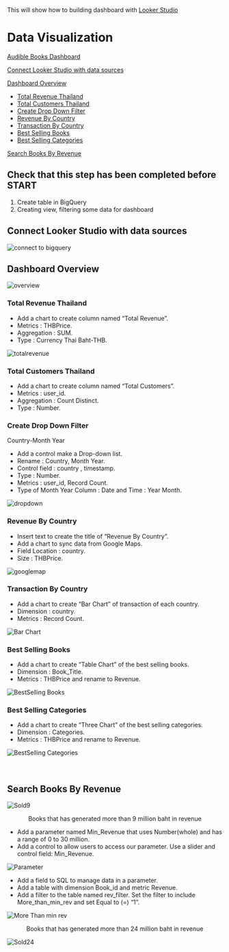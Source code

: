 This will show how to building dashboard with [Looker Studio](https://lookerstudio.google.com/navigation/reporting)


Data Visualization
============
[Audible Books Dashboard](https://lookerstudio.google.com/s/pvyQ71p2cSg)

[Connect Looker Studio with data sources](looker-studio.md#connect-looker-studio-with-data-sources)

[Dashboard Overview](looker-studio.md#Dashboard-Overview)

- [Total Revenue Thailand](looker-studio.md#Total-Revenue-Thailand)
- [Total Customers Thailand](looker-studio.md#Total-Customers-Thailand)
- [Create Drop Down Filter](looker-studio.md#-Create-Drop-Down-Filter)
- [Revenue By Country](looker-studio.md#Revenue-By-Country)
- [Transaction By Country](looker-studio.md#Transaction-By-Country)
- [Best Selling Books](looker-studio.md#Best-Selling-Books )
- [Best Selling Categories](looker-studio.md#Best-Selling-Categories )

[Search Books By Revenue](looker-studio.md#Search-Books-By-Revenue)


## Check that this step has been completed before START 

1. Create table in BigQuery
2. Creating view, filtering some data for dashboard


## Connect Looker Studio with data sources

![connect to bigquery](/images/connect.png)

## Dashboard Overview
![overview](/images/overview.png)

### Total Revenue Thailand

- Add a chart to create column named “Total Revenue”.<br>
- Metrics : THBPrice.<br>
- Aggregation : SUM.<br>
- Type : Currency Thai Baht-THB.<br>

![totalrevenue](/images/totalrevenue.png)

### Total Customers Thailand

- Add a chart to create column named “Total Customers”.<br>
- Metrics : user_id.<br>
- Aggregation : Count Distinct. <br>
- Type : Number.<br>

### Create Drop Down Filter 
Country-Month Year<br>
- Add a control make a Drop-down list.<br>
- Rename : Country, Month Year.<br>
- Control field : country , timestamp.<br>
- Type : Number.<br>
- Metrics : user_id, Record Count.<br>
- Type of Month Year Column : Date and Time : Year Month.<br>

![dropdown](/images/dropdown.png)

### Revenue By Country 

- Insert text to create the title of “Revenue By Country”.<br>
- Add a chart to sync data from Google Maps.<br>
- Field Location : country.<br>
- Size : THBPrice.<br>

![googlemap](/images/googlemap.png)


### Transaction By Country 

- Add a chart to create “Bar Chart” of transaction of each country.<br>
- Dimension : country.<br>
- Metrics : Record Count.<br>

![Bar Chart](/images/barchart.png)

### Best Selling Books

- Add a chart to create “Table Chart” of the best selling books.<br>
- Dimension : Book_Title.<br>
- Metrics : THBPrice and rename to Revenue.<br>

![BestSelling Books](/images/bestsellingbook.png)

### Best Selling Categories

- Add a chart to create “Three Chart” of the best selling categories.<br>
- Dimension : Categories.<br>
- Metrics : THBPrice and rename to Revenue.<br>

![BestSelling Categories](/images/threechart.png)
<br>
<br>
<br>

## Search Books By Revenue

![Sold9](/images/9million.png)
<br>

<p align="center">Books that has generated more than 9 million baht in revenue</p>

- Add a parameter named Min_Revenue that uses Number(whole) and has a range of 0 to 30 million.<br>
- Add a control to allow users to access our parameter. Use a slider and control field: Min_Revenue.<br>


![Parameter](/images/parameter.png)
<br>
- Add a field to SQL to manage data in a parameter.<br>
- Add a table with dimension Book_id and metric Revenue.<br>
- Add a filter to the table named rev_filter. Set the filter to include More_than_min_rev and set Equal to (=) “1”. <br>

![More Than min rev](/images/last.png)
<p align="center">Books that has generated more than 24 million baht in revenue</p>

![Sold24](/images/24million.png)

